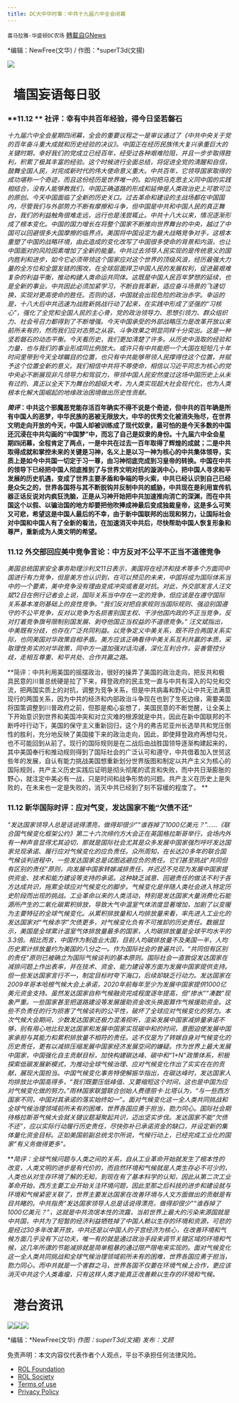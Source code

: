 ```yaml
---
title: DC大中华时事：中共十九届六中全会闭幕
---
```

`喜马拉雅-华盛顿DC农场` [轉載自GNews](https://gnews.org/zh-hans/1659091/)

*编辑：NewFree(文华) / 作图：*superT3d(文揚)

![](http://himalayawashingtondc.org/wp-content/uploads/2021/08/ScreenShot-2021-08-01-at-17.25.09@2x.png)

#   墙国妄语每日驳

### **11.12 ** 社评：幸有中共百年经验，得今日坚若磐石

*十九届六中全会星期四闭幕，全会的重要议程之一是审议通过了《中共中央关于党的百年奋斗重大成就和历史经验的决议》。中国正在经历民族伟大复兴承重巨大的关键时期，幸好我们的党成立已经百年，经受过各种艰难险阻，并且一步步取得胜利，积累了极其丰富的经验。这个时候进行全面总结，将促进全党的清醒和自信，鼓舞全国人民，对完成新时代的伟大使命意义重大。中共百年，它领导国家取得的成功堪称一个奇迹，而且这份经历是世界唯一的。如何把马克思主义同中国的实践相结合，没有人能够教我们，中国正确道路的形成和延伸是人类政治史上可歌可泣的原创。今天中国面临了全新的历史关口。过去革命和建设的主战场都在中国国内，尽管我们与外部势力不断有摩擦和斗争，但中国是中共和中国人民的真正舞台，我们的利益触角很难走远，远行也是浅尝辄止。中共十八大以来，情况逐渐形成了根本变化。中国的国力增长在将整个国家不断推向世界舞台的中央，越过了中国可以回避很多大国摩擦的临界点。美国将中国设定为最大战略竞争对手，这根本重塑了中国的战略环境，由此造成的变化改写了中国很多使命的背景和内涵，也让中国面对的风险因素增加了全新的能量。中共过去领导人民实现的是传统意义的国内胜利和进步，如今它必须带领这个国家应对这个世界的顶级风浪，经历最强大力量的全方位和全盟友链的围攻，在全球层面捍卫中国人民的发展权利，促进最艰难复杂的利益平衡，推动构建人类命运共同体。这既是中国人民百年梦想的延续，也是全新的事业。中共因此必须加紧学习，不断自我革新，适应奋斗场景的飞速切换，实现对更高使命的胜任。否则的话，中国就会出现危险的政治赤字。幸运的是，十八大后中共迅速为战胜新挑战行动了起来，在实践中形成了坚强的“习核心”，强化了全党和全国人民的主心骨，党的政治领导力、思想引领力、群众组织力、社会号召力都得到了不断增强。今天中国承受的外部战略压力是改革开放以来前所未有的，然而我们应对态势之从容、斗争效果之明显同样十分突出。这是一种坚若磐石的动态平衡。今天看历史，我们更加清楚了许多。从历史中汲取的经验和力量，也与我们的事业形成同比例放大。或许只有中共能把一个大国在短短几十年时间里带到今天全球瞩目的位置，也只有中共能够带领人民撑得住这个位置，并赋予这个位置全新的意义。我们相信中共将不辱使命，相信以习近平同志为核心的党中央必不断展现非凡领导力和驾驭力，带领中国人民安然度过这场中国历史上从未有过的、真正以全天下为舞台的超级大考，为人类实现超大社会现代化，也为人类根本化解大国崛起的地缘政治困境做出历史性贡献。*

***简评*：中共这个邪魔恶党能存活百年确实不得不说是个奇迹，但中共的百年确是所有中国人的恶梦，中华民族的恶被无限放大，中华的优秀文化被消失殆尽，在世界文明走向开放的今天，中国人却被训练成了现代奴隶，最可怕的是今天多数的中国还沉浸在中共勾画的“中国梦”中，而忘了自己是奴隶的身份。十九届六中全会星期四闭幕，全程肯定了两点，一是中共在过去一百年取得了辉煌的成就；二是中共取得成就和掌控未来的关键是习神，名义上是以习一神为核心的中共集体领导，实质上是如今中共国一切定于习一尊，由习神彻底完成到习皇帝的转换。中国在中共的领导下已经把中国人彻底推到了与世界文明对抗的漩涡中心，把中国人寻求和平发展的历史机遇，变成了世界主要矛盾和争端的导火索，中共已经认识到自己已经是众矢之的，世界各国将与其不断脱钩并反制中共的威胁，中共现在是利用宣传机器正话反说对内疯狂洗脑，正是从习神开始把中共加速推向消亡的深渊，而在中共国这个以假、以骗治国的地方却要把他吹捧成神最后变成独裁皇帝，这是多么可笑又可悲，希望这是中国人最后的不幸，由于新中国联邦的出现和努力，让国际社会对中国和中国人有了全新的看法，在加速消灭中共后，尽快帮助中国人恢复形象和尊严，重新成为人类文明的希望。**

### 11.12 外交部回应美中竞争言论：中方反对不公平不正当不道德竞争

*美国总统国家安全事务助理沙利文11日表示，美国将在经济和技术等多个方面同中国进行有力竞争，但是美方也认识到，在可以预见的未来，中国将成为国际体系当中的一个要素，美中竞争没有理由变成冲突或者是对抗。对此，外交部发言人汪文斌12日在例行记者会上说，国际关系当中存在一定的竞争，但应该是在遵守国际关系基本准则基础上的良性竞争。“我们反对把自家规则当国际规则、强迫别国遵守的不公平竞争，反对以竞争为名损害别国主权、干涉他国内政的不正当竞争，反对打着竞争旗号限制别国发展、剥夺他国正当权益的不道德竞争。” 汪文斌指出，中美既有分歧，也存在广泛共同利益。以竞争定义中美关系，既不符合两国关系实际，也同美国对华政策自相矛盾。美方应该正确看待中美关系互利共赢的本质，采取理性务实的对华政策，同中方一道加强对话沟通，深化互利合作，妥善管控分歧，走相互尊重、和平共处、合作共赢之路。*

**简评：中共利用美国的摇摆政治，很好的操弄了美国的政治走向，把反共和极具民意的川普总统硬是拉了下来，拜登政府的民主党一直与中共有深入的勾兑和交流，把两国实质上的对抗，调整为竞争关系，但是中共病毒和野心让中共无法满意现行的两国关系，因为中共的经济和内部政治斗争现在也到了生死边缘，需要美国将国策调整到川普政府之前，但那是痴心妄想了，美国民意的不断觉醒，让全美上下开始意识到世界和美国冲突和对立灾难的根源就是中共，因此在新中国联邦的不断呼吁行动下，美国的保守主义重新回归，这个月的弗吉尼亚州长选举共和党压倒性的胜利，充分地反映了美国接下来的政治走向，因此，即使拜登政府再想勾兑，也不可能回到从前了。现行的国际规则是在二战后由战胜国领导逐渐构建起来的，其中美国奉行和推动规则得到了国际社会的广泛认可和遵守，中共借着加入世贸这些年的发展，自认有能力挑战美国想重新划分世界版图和制定以共产主义为核心的国际规则，共产主义历史实践后证明是彻头彻尾的谎言和失败，而中共日渐膨胀的野心，就注定中美必有一战，只是时间和战争形势的问题。共产主义在历史上是失败的，在未来也一定是失败的，消灭中共已经到了刻不容缓的程度了。 **

### 11.12 新华国际时评：应对气变，发达国家不能“欠债不还”

*“发达国家领导人总是话说得漂亮，做得却很少”“谁吞掉了1000亿美元？”……《联合国气候变化框架公约》第二十六次缔约方大会正在英国格拉斯哥举行，会场内外有一种声音显得尤其迫切，那就是国际社会尤其是众多发展中国家强烈呼吁发达国家兑现承诺、履行应对气候变化的应负责任。众所周知，在长达20多年的联合国气候谈判进程中，一些发达国家总是试图逃避应负的责任。它们甚至挑战“共同但有区别的责任”原则，向发展中国家转嫁减排责任，并迟迟不兑现为发展中国家提供资金、技术和能力建设等支持的承诺。这种缺乏诚意、回避责任的做法不利于各方达成共识，拖累全球应对气候变化的脚步。气候变化是伴随人类社会进入特定历史阶段而出现的挑战。工业革命以来的人类活动，特别是发达国家大量消费化石能源所产生的二氧化碳累积排放，导致大气中温室气体浓度显著增加，加剧了以变暖为主要特征的全球气候变化。从累积排放量和人均排放量来看，率先进入工业化的发达国家对“气候赤字”欠债更多，对气候变化负有不可推卸的历史责任。数据显示，美国是全球累计温室气体排放量最多的国家，人均碳排放量是全球平均水平的3.3倍。相比而言，中国作为制造业大国，目前人均碳排放量不及美国一半，人均历史累计排放量约为美国的八分之一。作为国际社会的普遍共识，“共同但有区别的责任”原则已被确立为国际气候谈判的基本原则。国际社会一直敦促发达国家在减排问题上作出表率，并在技术、资金、能力建设等方面为发展中国家提供支持。但一些发达国家言行不一，制定目标时夸下海口，后续却缺乏行动力。发达国家在2009年哥本哈根气候大会上承诺，2020年前每年至少为发展中国家提供1000亿美元资金支持。虽然发达国家自称气候融资完成程度逐年提高，但“掺水”“凑数”现象严重。一些国家甚至把道路建设等发展援助资金改头换面算作气候援助资金。这些不负责任的行为损害了气候谈判的公平性，破坏了全球应对气候变化的努力。本次气候大会期间，少数发达国家还极力混淆视听，渲染发展中国家减排量承诺不够，别有用心地比较发达国家和发展中国家实现碳中和的时间，意图迫使发展中国家承担与其能力和累积排放量不相符的责任。这不仅是为了转嫁自身对气候变化的历史责任，更有以减排压缩发展中国家经济发展空间的嫌疑。作为世界上最大发展中国家，中国强化自主贡献目标，加快构建碳达峰、碳中和“1+N”政策体系，积极探索低碳发展新模式，为推动全球气候治理、应对气候变化作出了实实在在的贡献，展现大国担当。中国气候变化事务特使解振华指出，在碳达峰时，发达国家人均排放比中国高得多，“我们既要压低峰值、又要缩短这个时间，这也是中国为应对气候变化做的努力。”雨林国家联盟联合创始人费德丽卡·比塔认为，“与一些西方国家不同，中国对其承诺的落实始终如一”。面对气候变化这一全人类共同挑战和全球气候治理领域前所未有的困难，世界各国应勇于担当，勠力同心。国际社会期待格拉斯哥气候大会就关键议题凝聚起共识，迈出坚实步伐。发达国家不能“欠债不还”，应以实际行动履行历史责任，尽快弥补已承诺资金的缺口，并设定新的集体量化资金目标。正如美国前副总统戈尔所说，气候行动上，已经完成工业化的国家“有义务做得更多”。*

***简评：*全球气候问题与人类之间的关系，自从工业革命开始就发生了根本性的改变，人类文明的进步是有代价的，而自然环境和气候就是人类生存必不可少的，人类也从对生存环境了解的无知，到现在有了基本科学的认知，因此从第二次工业革命开始，西方主要工业开始关注环境问题，因此至那之后科技的进步和建设就与环境和气候紧密关联了，世界主要发达国家在改善环境与人文方面做出的贡献是有目共睹的。中共指责“发达国家领导人总是话说得漂亮，做得却很少”“谁吞掉了1000亿美元？”，这就是中共流氓本性的流露，当前世界上最大的污染来源国就是中共国，中共为了短暂的经济利益牺牲掉了中国人赖以生存的环境和资源，可悲的是经过30多年改革开放，中共还是以中国人的子宫经济为核心，在改善环境和气候方面几乎没有下过功夫，唯一有的就是通过政治手段来调节关键区域的环境和气候，这几年所谓的节能减排就是简单粗暴的通过限产限电来实现的。面对气候变化这一全人类共同挑战和全球气候治理领域前所未有的困难，世界各国应勇于担当，勠力同心，而中共就是一个害群之马，世界各国不仅要在环境气候上合作，更应该消灭中共这个人类毒瘤，只有这样人类才能真正改善赖以生存的环境和气候。**

#   港台资讯
![](https://media.discordapp.net/attachments/858887785507323904/908603705937522718/2_cn.png?width=1043&amp;height=586)![](https://media.discordapp.net/attachments/858887785507323904/908603711872454706/1_cn.png?width=1043&amp;height=586)![](https://media.discordapp.net/attachments/858887785507323904/908603721460625438/3_cn.png?width=1043&amp;height=586)


*编辑：*NewFree(文华)
*作图：superT3d(文揚)
发布：文顾*

 

免责声明：本文内容仅代表作者个人观点，平台不承担任何法律风险。

- [ROL Foundation](https://rolfoundation.org/)
- [ROL Society](https://rolsociety.org/)
- [Terms of use](https://gnews.org/terms-of-use-3/)
- [Privacy Policy](https://gnews.org/privacy-policy/)
